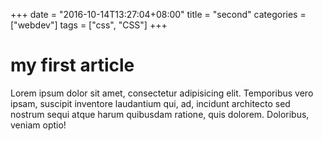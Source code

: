+++
date = "2016-10-14T13:27:04+08:00"
title = "second"
categories = ["webdev"]
tags = ["css", "CSS"]
+++

# my first article

Lorem ipsum dolor sit amet, consectetur adipisicing elit. Temporibus vero ipsam, suscipit inventore laudantium qui, ad, incidunt architecto sed nostrum sequi atque harum quibusdam ratione, quis dolorem. Doloribus, veniam optio!
